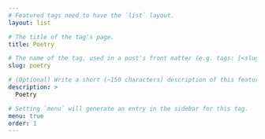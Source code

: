 ```yaml
---
# Featured tags need to have the `list` layout.
layout: list

# The title of the tag's page.
title: Poetry

# The name of the tag, used in a post's front matter (e.g. tags: [<slug>]).
slug: poetry

# (Optional) Write a short (~150 characters) description of this featured tag.
description: >
  Poetry

# Setting `menu` will generate an entry in the sidebar for this tag.
menu: true
order: 1
---
```


